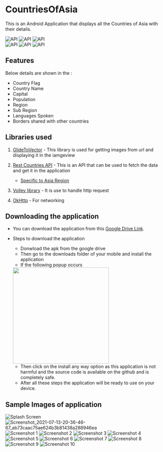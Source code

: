 # CountriesOfAsia
This is an Android Application that displays all the Countries of Asia with their details.

![API](https://img.shields.io/badge/Andriod%20SDK-Min%20API%2022-green) ![API](https://img.shields.io/badge/Android%20Studio-Java-red)  ![API](https://img.shields.io/badge/Rest%20Countries-API-blue)  
![API](https://img.shields.io/badge/Http%20request-Volley%20Library-orange)  ![API](https://img.shields.io/badge/Image-Glide%20library-blueviolet) ![API](https://img.shields.io/badge/Database-Room%20database-purple)

## Features 
Below details are shown in the : 
  - Country Flag
  - Country Name 
  - Capital 
  - Population 
  - Region 
  - Sub Region
  - Languages Spoken 
  - Borders shared with other countries
  
## Libraries used 

1) [GlideToVector](https://github.com/corouteam/GlideToVectorYou) - This library is used for getting images from url and displaying it in the iamgeview

2) [Rest Countries API](https://restcountries.eu/) - This is an API that can be used to fetch the data and get it in the application
    - [Specific to Asia Region](https://restcountries.eu/rest/v2/region/asia)
    
3) [Volley library](https://developer.android.com/training/volley) - It is use to handle http request

4) [OkHttp](https://square.github.io/okhttp/) - For networking

## Downloading the application

- You can download the application from this [Google Drive Link](https://drive.google.com/file/d/1jbGjgS4A5558d27ePM7cdAsGEDJsK1S8/view?usp=sharing).

- Steps to download the application
  - Donwload the apk from the google drive
  - Then go to the downloads folder of your mobile and install the application
  - If the following popup occurs 
  <img src="https://user-images.githubusercontent.com/70201026/125480261-a86fcaa3-4750-4270-87ee-2e6fd428a50d.png" width="300" height="300">
  
  - Then click on the install any way option as this application is not harmful and the source code is available on the github and is completely safe.
  - After all these steps the application will be ready to use on your device.



## Sample Images of application

![Splash Screen](https://user-images.githubusercontent.com/70201026/125477627-589a11c5-2b63-4e18-a5f0-b8937f12df7a.png)
![Screenshot_2021-07-13-20-36-46-67_ab73caac75ae624b3b81438a288946ea](https://user-images.githubusercontent.com/70201026/125477640-7293f538-43db-42e7-b295-cac9e26bc912.png)
![Screenshot 1](https://user-images.githubusercontent.com/70201026/125477645-e1aef260-6152-4461-ba2f-2d9ac88e5e04.png)
![Screenshot 2](https://user-images.githubusercontent.com/70201026/125477646-57927055-6683-4117-afa6-ee1b64ae0a4d.png)
![Screenshot 3](https://user-images.githubusercontent.com/70201026/125477649-cdc9977c-1ae8-4a9e-9cb5-af32cede3f3e.png)
![Screenshot 4](https://user-images.githubusercontent.com/70201026/125477652-24513f84-a43d-426f-935a-06f5cbb2ebbc.png)
![Screenshot 5](https://user-images.githubusercontent.com/70201026/125477654-cee9fe7f-2019-42db-8b8a-7b6bbbe9097f.png)
![Screenshot 6](https://user-images.githubusercontent.com/70201026/125477656-a5c7a9a0-a4ed-47dc-ac60-b30d63981532.png)
![Screenshot 7](https://user-images.githubusercontent.com/70201026/125477658-f7cf487c-5187-4b5d-b1e2-a0639cc70acb.png)
![Screenshot 8](https://user-images.githubusercontent.com/70201026/125477664-fc53e66c-584c-4b8a-b19a-286887b09a5f.png)
![Screenshot 9](https://user-images.githubusercontent.com/70201026/125477668-afbc6253-7f9e-449c-baf1-8f55480099ed.png)
![Screenshot 10](https://user-images.githubusercontent.com/70201026/125477670-cf48a2b2-e87f-469d-bb85-1417fe48933b.png)
